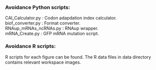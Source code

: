 ### Avoidance Python scripts:

CAI_Calculator.py : Codon adapdation index calculator.  
biof_converter.py : Format converter.  
RNAup_mRNAs_ncRNAs.py : RNAup wrapper.  
mRNA_Create.py : GFP mRNA mutation script.  

### Avoidance R scripts:

R scripts for each figure can be found. The R data files in data directory contains relevant workspace images.  
